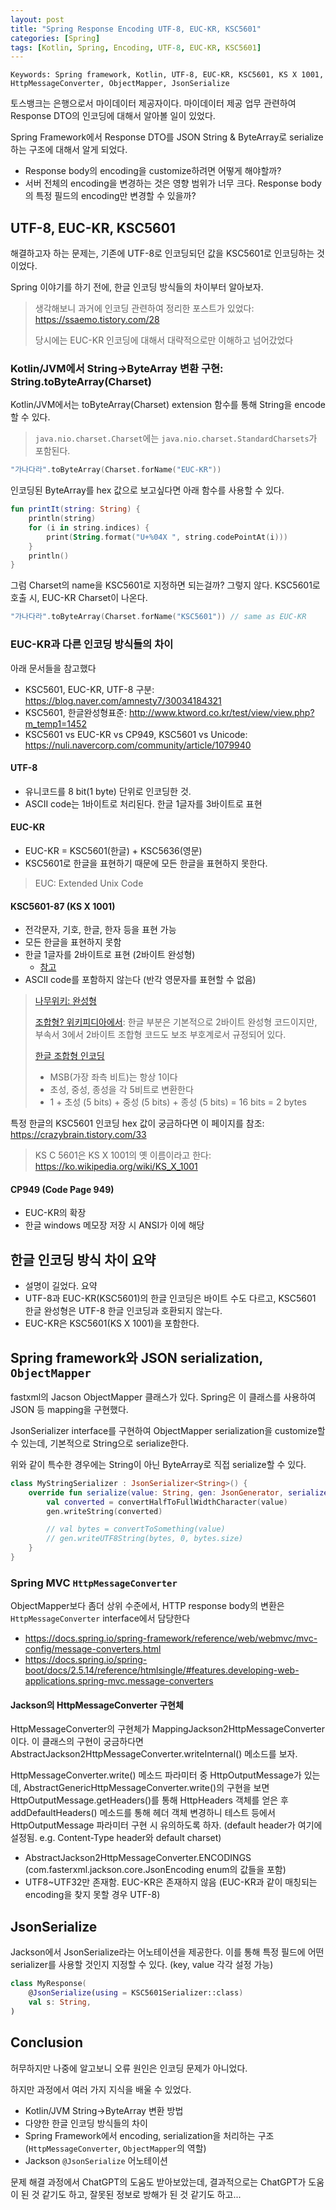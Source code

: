 ```yaml
---
layout: post
title: "Spring Response Encoding UTF-8, EUC-KR, KSC5601"
categories: [Spring]
tags: [Kotlin, Spring, Encoding, UTF-8, EUC-KR, KSC5601]
---
```


```
Keywords: Spring framework, Kotlin, UTF-8, EUC-KR, KSC5601, KS X 1001, HttpMessageConverter, ObjectMapper, JsonSerialize
```

토스뱅크는 은행으로서 마이데이터 제공자이다. 마이데이터 제공 업무 관련하여 Response DTO의 인코딩에 대해서 알아볼 일이 있었다.

Spring Framework에서 Response DTO를 JSON String & ByteArray로 serialize하는 구조에 대해서 알게 되었다.

- Response body의 encoding을 customize하려면 어떻게 해야할까?
- 서버 전체의 encoding을 변경하는 것은 영향 범위가 너무 크다. Response body의 특정 필드의 encoding만 변경할 수 있을까?

## UTF-8, EUC-KR, KSC5601

해결하고자 하는 문제는, 기존에 UTF-8로 인코딩되던 값을 KSC5601로 인코딩하는 것이었다.

Spring 이야기를 하기 전에, 한글 인코딩 방식들의 차이부터 알아보자.

> 생각해보니 과거에 인코딩 관련하여 정리한 포스트가 있었다: <https://ssaemo.tistory.com/28>
> 
> 당시에는 EUC-KR 인코딩에 대해서 대략적으로만 이해하고 넘어갔었다

### Kotlin/JVM에서 String->ByteArray 변환 구현: String.toByteArray(Charset)

Kotlin/JVM에서는 toByteArray(Charset) extension 함수를 통해 String을 encode 할 수 있다.

> `java.nio.charset.Charset`에는 `java.nio.charset.StandardCharsets`가 포함된다.

```kotlin
"가나다라".toByteArray(Charset.forName("EUC-KR"))
```

인코딩된 ByteArray를 hex 값으로 보고싶다면 아래 함수를 사용할 수 있다.

```kotlin
fun printIt(string: String) {
    println(string)
    for (i in string.indices) {
        print(String.format("U+%04X ", string.codePointAt(i)))
    }
    println()
}
```

그럼 Charset의 name을 KSC5601로 지정하면 되는걸까? 그렇지 않다. KSC5601로 호출 시, EUC-KR Charset이 나온다.

```kotlin
"가나다라".toByteArray(Charset.forName("KSC5601")) // same as EUC-KR
```

### EUC-KR과 다른 인코딩 방식들의 차이

아래 문서들을 참고했다

- KSC5601, EUC-KR, UTF-8 구분: <https://blog.naver.com/amnesty7/30034184321>
- KSC5601, 한글완성형표준: <http://www.ktword.co.kr/test/view/view.php?m_temp1=1452>
- KSC5601 vs EUC-KR vs CP949, KSC5601 vs Unicode: <https://nuli.navercorp.com/community/article/1079940>

#### UTF-8

- 유니코드를 8 bit(1 byte) 단위로 인코딩한 것.
- ASCII code는 1바이트로 처리된다. 한글 1글자를 3바이트로 표현

#### EUC-KR

- EUC-KR = KSC5601(한글) + KSC5636(영문)
- KSC5601로 한글을 표현하기 때문에 모든 한글을 표현하지 못한다.

> EUC: Extended Unix Code

#### KSC5601-87 (KS X 1001)

- 전각문자, 기호, 한글, 한자 등을 표현 가능
- 모든 한글을 표현하지 못함
- 한글 1글자를 2바이트로 표현 (2바이트 완성형)
  - [참고](https://m.blog.naver.com/PostView.naver?isHttpsRedirect=true&blogId=dolicom&logNo=10130052269)
- ASCII code를 포함하지 않는다 (반각 영문자를 표현할 수 없음)

> [나무위키: 완성형](https://namu.wiki/w/%EC%99%84%EC%84%B1%ED%98%95)
> 
> [조합형? 위키피디아에서](https://ko.wikipedia.org/wiki/KS_X_1001): 한글 부분은 기본적으로 2바이트 완성형 코드이지만, 부속서 3에서 2바이트 조합형 코드도 보조 부호계로서 규정되어 있다.
> 
> [한글 조합형 인코딩](https://ko.wikipedia.org/wiki/%ED%95%9C%EA%B8%80_%EC%83%81%EC%9A%A9_%EC%A1%B0%ED%95%A9%ED%98%95_%EC%9D%B8%EC%BD%94%EB%94%A9)
> - MSB(가장 좌측 비트)는 항상 1이다
> - 초성, 중성, 종성을 각 5비트로 변환한다
> - 1 + 초성 (5 bits) + 중성 (5 bits) + 종성 (5 bits) = 16 bits = 2 bytes

특정 한글의 KSC5601 인코딩 hex 값이 궁금하다면 이 페이지를 참조: <https://crazybrain.tistory.com/33>

> KS C 5601은 KS X 1001의 옛 이름이라고 한다: https://ko.wikipedia.org/wiki/KS_X_1001

#### CP949 (Code Page 949)

- EUC-KR의 확장
- 한글 windows 메모장 저장 시 ANSI가 이에 해당

## 한글 인코딩 방식 차이 요약

- 설명이 길었다. 요약
- UTF-8과 EUC-KR(KSC5601)의 한글 인코딩은 바이트 수도 다르고, KSC5601 한글 완성형은 UTF-8 한글 인코딩과 호환되지 않는다.
- EUC-KR은 KSC5601(KS X 1001)을 포함한다.

## Spring framework와 JSON serialization, `ObjectMapper`

fastxml의 Jacson ObjectMapper 클래스가 있다. Spring은 이 클래스를 사용하여 JSON 등 mapping을 구현했다.

JsonSerializer interface를 구현하여 ObjectMapper serialization을 customize할 수 있는데, 기본적으로 String으로 serialize한다.

위와 같이 특수한 경우에는 String이 아닌 ByteArray로 직접 serialize할 수 있다.

```kotlin
class MyStringSerializer : JsonSerializer<String>() {
    override fun serialize(value: String, gen: JsonGenerator, serializers: SerializerProvider) {
        val converted = convertHalfToFullWidthCharacter(value)
        gen.writeString(converted)

        // val bytes = convertToSomething(value)
        // gen.writeUTF8String(bytes, 0, bytes.size)
    }
}
```

### Spring MVC `HttpMessageConverter`

ObjectMapper보다 좀더 상위 수준에서, HTTP response body의 변환은 `HttpMessageConverter` interface에서 담당한다

- <https://docs.spring.io/spring-framework/reference/web/webmvc/mvc-config/message-converters.html>
- <https://docs.spring.io/spring-boot/docs/2.5.14/reference/htmlsingle/#features.developing-web-applications.spring-mvc.message-converters>

#### Jackson의 HttpMessageConverter 구현체

HttpMessageConverter의 구현체가 MappingJackson2HttpMessageConverter이다. 이 클래스의 구현이 궁금하다면 AbstractJackson2HttpMessageConverter.writeInternal() 메소드를 보자.

HttpMessageConverter.write() 메소드 파라미터 중 HttpOutputMessage가 있는데, AbstractGenericHttpMessageConverter.write()의 구현을 보면 HttpOutputMessage.getHeaders()를 통해 HttpHeaders 객체를 얻은 후 addDefaultHeaders() 메소드를 통해 헤더 객체 변경하니 테스트 등에서 HttpOutputMessage 파라미터 구현 시 유의하도록 하자. (default header가 여기에 설정됨. e.g. Content-Type header와 default charset)

- AbstractJackson2HttpMessageConverter.ENCODINGS (com.fasterxml.jackson.core.JsonEncoding enum의 값들을 포함)
- UTF8~UTF32만 존재함. EUC-KR은 존재하지 않음 (EUC-KR과 같이 매칭되는 encoding을 찾지 못할 경우 UTF-8)

## JsonSerialize

Jackson에서 JsonSerialize라는 어노테이션을 제공한다. 이를 통해 특정 필드에 어떤 serializer를 사용할 것인지 지정할 수 있다. (key, value 각각 설정 가능)

```kotlin
class MyResponse(
    @JsonSerialize(using = KSC5601Serializer::class)
    val s: String,
)
```

## Conclusion

허무하지만 나중에 알고보니 오류 원인은 인코딩 문제가 아니었다. 

하지만 과정에서 여러 가지 지식을 배울 수 있었다.

- Kotlin/JVM String->ByteArray 변환 방법
- 다양한 한글 인코딩 방식들의 차이
- Spring Framework에서 encoding, serialization을 처리하는 구조 (`HttpMessageConverter`, `ObjectMapper`의 역할)
- Jackson `@JsonSerialize` 어노테이션

문제 해결 과정에서 ChatGPT의 도움도 받아보았는데, 결과적으로는 ChatGPT가 도움이 된 것 같기도 하고, 잘못된 정보로 방해가 된 것 같기도 하고...
